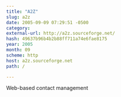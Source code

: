 ```yaml
---
title: "A2Z"
slug: a2z
date: 2005-09-09 07:29:51 -0500
category: 
external-url: http://a2z.sourceforge.net/
hash: 49637b96b4b2b88ff711a74e6fae8175
year: 2005
month: 09
scheme: http
host: a2z.sourceforge.net
path: /

---
```


Web-based contact management
